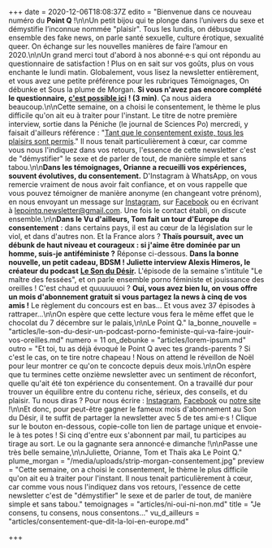 +++
date = 2020-12-06T18:08:37Z
edito = "Bienvenue dans ce nouveau numéro du **Point Q** !\n\nUn petit bijou qui te plonge dans l’univers du sexe et démystifie l’inconnue nommée \"plaisir\". Tous les lundis, on débusque ensemble des fake news, on parle santé sexuelle, culture érotique, sexualité queer. On échange sur les nouvelles manières de faire l’amour en 2020.\n\nUn grand merci tout d'abord à nos abonné·e·s qui ont répondu au questionnaire de satisfaction ! Plus on en sait sur vos goûts, plus on vous enchante le lundi matin. Globalement, vous lisez la newsletter entièrement, et vous avez une petite préférence pour les rubriques Témoignages, On débunke et Sous la plume de Morgan. **Si vous n'avez pas encore complété le questionnaire,** [**c'est possible ici**](https://docs.google.com/forms/d/1KKC3Fpw3pIBnjZ30VJOFNyYQhFS8vS9EFlfF8SSvENc/edit?fbclid=IwAR3PWGmBxLckeEhDhMA2kggf3AzKZdHtZji1kvQ6MSJAyLFI5sGry0WeqYs#response=ACYDBNg_2Sx30uv5sgHItzR3My9AxNHvc5Q-4zDYx2vGDqAIq-3OcinobAi4oaDr0h_eZAk) **! (3 min)**. Ça nous aidera beaucoup.\n\nCette semaine, on a choisi le consentement, le thème le plus difficile qu'on ait eu à traiter pour l'instant. Le titre de notre première interview, sortie dans la Péniche (le journal de Sciences Po) mercredi, y faisait d'ailleurs référence : \"[Tant que le consentement existe, tous les plaisirs sont permis](http://www.lapeniche.net/interview-le-point-q-tant-que-le-consentement-existe-tous-les-plaisirs-sont-permis/).\" Il nous tenait particulièrement à cœur, car comme vous nous l'indiquez dans vos retours, l'essence de cette newsletter c'est de \"démystifier\" le sexe et de parler de tout, de manière simple et sans tabou.\n\n**Dans les témoignages, Orianne a recueilli vos expériences, souvent évolutives, du consentement.** D'Instagram à WhatsApp, on vous remercie vraiment de nous avoir fait confiance, et on vous rappelle que vous pouvez témoigner de manière anonyme (en changeant votre prénom), en nous envoyant un message sur [Instagram](https://www.instagram.com), sur [Facebook](https://www.facebook.com/lepointq.news) ou en écrivant à [lepointq.newsletter@gmail.com](mailto:lepointq.newsletter@gmail.com). Une fois le contact établi, on discute ensemble.\n\n**Dans le Vu d'ailleurs, Tom fait un tour d'Europe du consentement** : dans certains pays, il est au cœur de la législation sur le viol, et dans d'autres non. Et la France alors ? **Thaïs poursuit, avec un débunk de haut niveau et courageux : si j'aime être dominée par un homme, suis-je antiféministe ?** Réponse ci-dessous. **Dans la bonne nouvelle, un petit cadeau, BDSM ! Juliette interview Alexis Himeros, le créateur du podcast** [**Le Son du Désir**](https://www.lesondudesir.fr/lsdd_instagram)**.** L'épisode de la semaine s'intitule \"Le maître des fessées\", et on parle ensemble porno féministe et jouissance des oreilles ! C'est chaud et quuuuuuoi ? **Oui, vous avez bien lu, on vous offre un mois d'abonnement gratuit si vous partagez la news à cinq de vos amis !** Le règlement du concours est en bas... Et vous avez 37 épisodes à rattraper...\n\nOn espère que cette lecture vous fera le même effet que le chocolat du 7 décembre sur le palais,\n\nLe Point Q."
la_bonne_nouvelle = "articles/le-son-du-desir-un-podcast-porno-feministe-qui-va-faire-jouir-vos-oreilles.md"
numero = 11
on_debunke = "articles/lorem-ipsum.md"
outro = "Et toi, tu as déjà évoqué le Point Q avec tes grands-parents ? Si c'est le cas, on te tire notre chapeau ! Nous on attend le réveillon de Noël pour leur montrer ce qu'on te concocte depuis deux mois.\n\nOn espère que tu termines cette onzième newsletter avec un sentiment de réconfort, quelle qu'ait été ton expérience du consentement. On a travaillé dur pour trouver un équilibre entre du contenu riche, sérieux, des conseils, et du plaisir. Tu nous diras ? Pour nous écrire : [Instagram](https://www.instagram.com/lepoint.q/), [Facebook]( \"https://www.facebook.com/lepointq.news\") ou [notre site](https://lepointq.com) !\n\nEt donc, pour peut-être gagner le fameux mois d'abonnement au Son du Désir, il te suffit de partager la newsletter avec 5 de tes ami·e·s ! Clique sur le bouton en-dessous, copie-colle ton lien de partage unique et envoie-le à tes potes ! Si cinq d'entre eux s'abonnent par mail, tu participes au tirage au sort. Le ou la gagnante sera annoncé·e dimanche !\n\nPasse une très belle semaine,\n\nJuliette, Orianne, Tom et Thaïs aka Le Point Q."
plume_morgan = "/media/uploads/strip-morgan-consentement.jpg"
preview = "Cette semaine, on a choisi le consentement, le thème le plus difficile qu'on ait eu à traiter pour l'instant. Il nous tenait particulièrement à cœur, car comme vous nous l'indiquez dans vos retours, l'essence de cette newsletter c'est de \"démystifier\" le sexe et de parler de tout, de manière simple et sans tabou."
temoignages = "articles/ni-oui-ni-non.md"
title = "Je consens, tu consens, nous consentons..."
vu_d_ailleurs = "articles/consentement-que-dit-la-loi-en-europe.md"

+++
